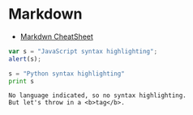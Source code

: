 # Markdown

* [Markdwn CheatSheet](https://github.com/adam-p/markdown-here/wiki/Markdown-Cheatsheet)


```javascript
var s = "JavaScript syntax highlighting";
alert(s);
```

```python
s = "Python syntax highlighting"
print s
```

```
No language indicated, so no syntax highlighting.
But let's throw in a <b>tag</b>.
```
